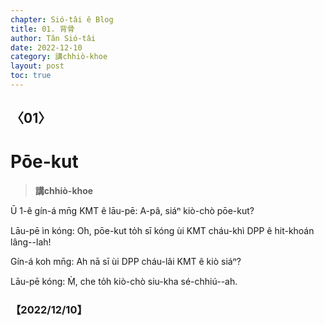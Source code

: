 ```yaml
---
chapter: Sió-tâi ê Blog
title: 01. 背骨
author: Tân Sió-tâi
date: 2022-12-10
category: 講chhiò-khoe
layout: post
toc: true
---
```


## 〈01〉
#  Pōe-kut
> **講chhiò-khoe**


Ū 1-ê gín-á mn̄g KMT ê lāu-pē: A-pâ, siáⁿ kiò-chò pōe-kut?

Lāu-pē ìn kóng: O͘h, pōe-kut to̍h sī kóng ùi KMT cháu-khì DPP ê hit-khoán lâng--lah!

Gín-á koh mn̄g: Ah nā sī ùi  DPP cháu-lâi KMT ê kiò siáⁿ?

Lāu-pē kóng: M̀, che to̍h kiò-chò siu-kha sé-chhiú--ah.  



### 【2022/12/10】

